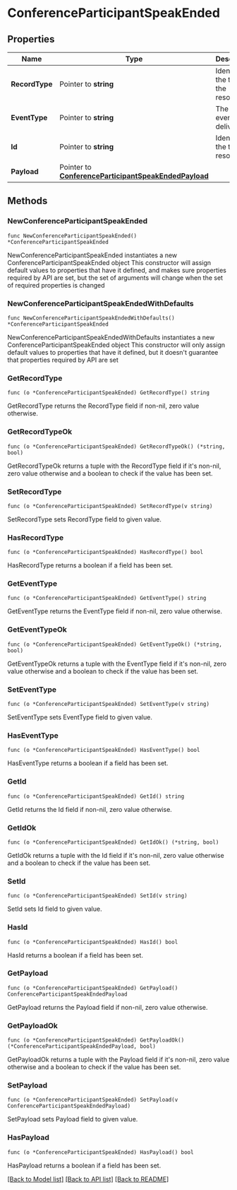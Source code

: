 # ConferenceParticipantSpeakEnded

## Properties

Name | Type | Description | Notes
------------ | ------------- | ------------- | -------------
**RecordType** | Pointer to **string** | Identifies the type of the resource. | [optional] 
**EventType** | Pointer to **string** | The type of event being delivered. | [optional] 
**Id** | Pointer to **string** | Identifies the type of resource. | [optional] 
**Payload** | Pointer to [**ConferenceParticipantSpeakEndedPayload**](ConferenceParticipantSpeakEndedPayload.md) |  | [optional] 

## Methods

### NewConferenceParticipantSpeakEnded

`func NewConferenceParticipantSpeakEnded() *ConferenceParticipantSpeakEnded`

NewConferenceParticipantSpeakEnded instantiates a new ConferenceParticipantSpeakEnded object
This constructor will assign default values to properties that have it defined,
and makes sure properties required by API are set, but the set of arguments
will change when the set of required properties is changed

### NewConferenceParticipantSpeakEndedWithDefaults

`func NewConferenceParticipantSpeakEndedWithDefaults() *ConferenceParticipantSpeakEnded`

NewConferenceParticipantSpeakEndedWithDefaults instantiates a new ConferenceParticipantSpeakEnded object
This constructor will only assign default values to properties that have it defined,
but it doesn't guarantee that properties required by API are set

### GetRecordType

`func (o *ConferenceParticipantSpeakEnded) GetRecordType() string`

GetRecordType returns the RecordType field if non-nil, zero value otherwise.

### GetRecordTypeOk

`func (o *ConferenceParticipantSpeakEnded) GetRecordTypeOk() (*string, bool)`

GetRecordTypeOk returns a tuple with the RecordType field if it's non-nil, zero value otherwise
and a boolean to check if the value has been set.

### SetRecordType

`func (o *ConferenceParticipantSpeakEnded) SetRecordType(v string)`

SetRecordType sets RecordType field to given value.

### HasRecordType

`func (o *ConferenceParticipantSpeakEnded) HasRecordType() bool`

HasRecordType returns a boolean if a field has been set.

### GetEventType

`func (o *ConferenceParticipantSpeakEnded) GetEventType() string`

GetEventType returns the EventType field if non-nil, zero value otherwise.

### GetEventTypeOk

`func (o *ConferenceParticipantSpeakEnded) GetEventTypeOk() (*string, bool)`

GetEventTypeOk returns a tuple with the EventType field if it's non-nil, zero value otherwise
and a boolean to check if the value has been set.

### SetEventType

`func (o *ConferenceParticipantSpeakEnded) SetEventType(v string)`

SetEventType sets EventType field to given value.

### HasEventType

`func (o *ConferenceParticipantSpeakEnded) HasEventType() bool`

HasEventType returns a boolean if a field has been set.

### GetId

`func (o *ConferenceParticipantSpeakEnded) GetId() string`

GetId returns the Id field if non-nil, zero value otherwise.

### GetIdOk

`func (o *ConferenceParticipantSpeakEnded) GetIdOk() (*string, bool)`

GetIdOk returns a tuple with the Id field if it's non-nil, zero value otherwise
and a boolean to check if the value has been set.

### SetId

`func (o *ConferenceParticipantSpeakEnded) SetId(v string)`

SetId sets Id field to given value.

### HasId

`func (o *ConferenceParticipantSpeakEnded) HasId() bool`

HasId returns a boolean if a field has been set.

### GetPayload

`func (o *ConferenceParticipantSpeakEnded) GetPayload() ConferenceParticipantSpeakEndedPayload`

GetPayload returns the Payload field if non-nil, zero value otherwise.

### GetPayloadOk

`func (o *ConferenceParticipantSpeakEnded) GetPayloadOk() (*ConferenceParticipantSpeakEndedPayload, bool)`

GetPayloadOk returns a tuple with the Payload field if it's non-nil, zero value otherwise
and a boolean to check if the value has been set.

### SetPayload

`func (o *ConferenceParticipantSpeakEnded) SetPayload(v ConferenceParticipantSpeakEndedPayload)`

SetPayload sets Payload field to given value.

### HasPayload

`func (o *ConferenceParticipantSpeakEnded) HasPayload() bool`

HasPayload returns a boolean if a field has been set.


[[Back to Model list]](../README.md#documentation-for-models) [[Back to API list]](../README.md#documentation-for-api-endpoints) [[Back to README]](../README.md)


